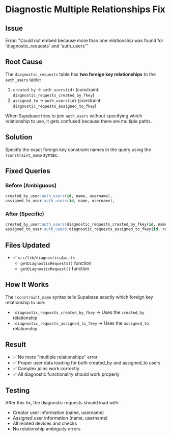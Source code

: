 # Diagnostic Multiple Relationships Fix

## Issue
Error: "Could not embed because more than one relationship was found for 'diagnostic_requests' and 'auth_users'"

## Root Cause
The `diagnostic_requests` table has **two foreign key relationships** to the `auth_users` table:
1. `created_by` → `auth_users(id)` (constraint: `diagnostic_requests_created_by_fkey`)
2. `assigned_to` → `auth_users(id)` (constraint: `diagnostic_requests_assigned_to_fkey`)

When Supabase tries to join `auth_users` without specifying which relationship to use, it gets confused because there are multiple paths.

## Solution
Specify the exact foreign key constraint names in the query using the `!constraint_name` syntax.

## Fixed Queries

### Before (Ambiguous)
```sql
created_by_user:auth_users(id, name, username),
assigned_to_user:auth_users(id, name, username),
```

### After (Specific)
```sql
created_by_user:auth_users!diagnostic_requests_created_by_fkey(id, name, username),
assigned_to_user:auth_users!diagnostic_requests_assigned_to_fkey(id, name, username),
```

## Files Updated
- ✅ `src/lib/diagnosticsApi.ts`
  - `getDiagnosticRequests()` function
  - `getDiagnosticRequest()` function

## How It Works
The `!constraint_name` syntax tells Supabase exactly which foreign key relationship to use:
- `!diagnostic_requests_created_by_fkey` → Uses the `created_by` relationship
- `!diagnostic_requests_assigned_to_fkey` → Uses the `assigned_to` relationship

## Result
- ✅ No more "multiple relationships" error
- ✅ Proper user data loading for both created_by and assigned_to users
- ✅ Complex joins work correctly
- ✅ All diagnostic functionality should work properly

## Testing
After this fix, the diagnostic requests should load with:
- Creator user information (name, username)
- Assigned user information (name, username)
- All related devices and checks
- No relationship ambiguity errors




